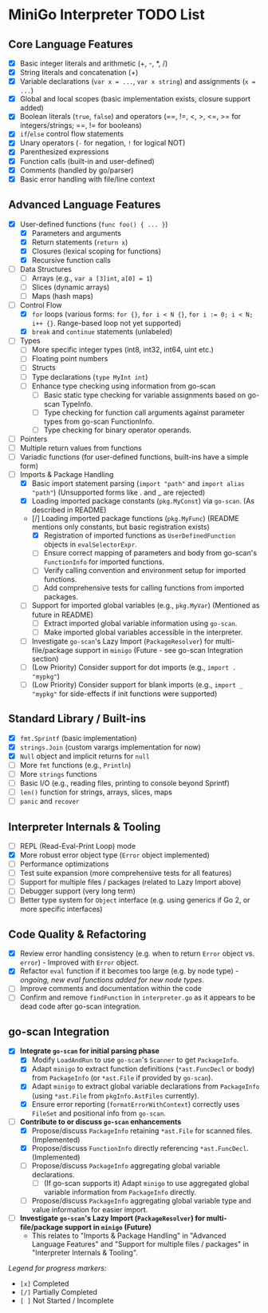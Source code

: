 # MiniGo Interpreter TODO List

## Core Language Features
- [x] Basic integer literals and arithmetic (+, -, *, /)
- [x] String literals and concatenation (+)
- [x] Variable declarations (`var x = ...`, `var x string`) and assignments (`x = ...`)
- [x] Global and local scopes (basic implementation exists, closure support added)
- [x] Boolean literals (`true`, `false`) and operators (==, !=, <, >, <=, >= for integers/strings; ==, != for booleans)
- [x] `if`/`else` control flow statements
- [x] Unary operators (`-` for negation, `!` for logical NOT)
- [x] Parenthesized expressions
- [x] Function calls (built-in and user-defined)
- [x] Comments (handled by go/parser)
- [x] Basic error handling with file/line context

## Advanced Language Features
- [x] User-defined functions (`func foo() { ... }`)
  - [x] Parameters and arguments
  - [x] Return statements (`return x`)
  - [x] Closures (lexical scoping for functions)
  - [x] Recursive function calls
- [ ] Data Structures
  - [ ] Arrays (e.g., `var a [3]int`, `a[0] = 1`)
  - [ ] Slices (dynamic arrays)
  - [ ] Maps (hash maps)
- [ ] Control Flow
  - [x] `for` loops (various forms: `for {}`, `for i < N {}`, `for i := 0; i < N; i++ {}`. Range-based loop not yet supported)
  - [x] `break` and `continue` statements (unlabeled)
- [ ] Types
  - [ ] More specific integer types (int8, int32, int64, uint etc.)
  - [ ] Floating point numbers
  - [ ] Structs
  - [ ] Type declarations (`type MyInt int`)
  - [ ] Enhance type checking using information from go-scan
    - [ ] Basic static type checking for variable assignments based on go-scan TypeInfo.
    - [ ] Type checking for function call arguments against parameter types from go-scan FunctionInfo.
    - [ ] Type checking for binary operator operands.
- [ ] Pointers
- [ ] Multiple return values from functions
- [ ] Variadic functions (for user-defined functions, built-ins have a simple form)
- [ ] Imports & Package Handling
  - [x] Basic import statement parsing (`import "path"` and `import alias "path"`) (Unsupported forms like . and _ are rejected)
  - [x] Loading imported package constants (`pkg.MyConst`) via `go-scan`. (As described in README)
  - [/] Loading imported package functions (`pkg.MyFunc`) (README mentions only constants, but basic registration exists)
    - [x] Registration of imported functions as `UserDefinedFunction` objects in `evalSelectorExpr`.
    - [ ] Ensure correct mapping of parameters and body from go-scan's `FunctionInfo` for imported functions.
    - [ ] Verify calling convention and environment setup for imported functions.
    - [ ] Add comprehensive tests for calling functions from imported packages.
  - [ ] Support for imported global variables (e.g., `pkg.MyVar`) (Mentioned as future in README)
    - [ ] Extract imported global variable information using `go-scan`.
    - [ ] Make imported global variables accessible in the interpreter.
  - [ ] Investigate `go-scan`'s Lazy Import (`PackageResolver`) for multi-file/package support in `minigo` (Future - see go-scan Integration section)
  - [ ] (Low Priority) Consider support for dot imports (e.g., `import . "mypkg"`)
  - [ ] (Low Priority) Consider support for blank imports (e.g., `import _ "mypkg"` for side-effects if init functions were supported)

## Standard Library / Built-ins
- [x] `fmt.Sprintf` (basic implementation)
- [x] `strings.Join` (custom varargs implementation for now)
- [x] `Null` object and implicit returns for `null`
- [ ] More `fmt` functions (e.g., `Println`)
- [ ] More `strings` functions
- [ ] Basic I/O (e.g., reading files, printing to console beyond Sprintf)
- [ ] `len()` function for strings, arrays, slices, maps
- [ ] `panic` and `recover`

## Interpreter Internals & Tooling
- [ ] REPL (Read-Eval-Print Loop) mode
- [x] More robust error object type (`Error` object implemented)
- [ ] Performance optimizations
- [ ] Test suite expansion (more comprehensive tests for all features)
- [ ] Support for multiple files / packages (related to Lazy Import above)
- [ ] Debugger support (very long term)
- [ ] Better type system for `Object` interface (e.g. using generics if Go 2, or more specific interfaces)

## Code Quality & Refactoring
- [x] Review error handling consistency (e.g. when to return `Error` object vs. `error`) - Improved with `Error` object.
- [x] Refactor `eval` function if it becomes too large (e.g. by node type) - *ongoing, new eval functions added for new node types*.
- [ ] Improve comments and documentation within the code
- [ ] Confirm and remove `findFunction` in `interpreter.go` as it appears to be dead code after go-scan integration.

## go-scan Integration
- [x] **Integrate `go-scan` for initial parsing phase**
  - [x] Modify `LoadAndRun` to use `go-scan`'s `Scanner` to get `PackageInfo`.
  - [x] Adapt `minigo` to extract function definitions (`*ast.FuncDecl` or body) from `PackageInfo` (or `*ast.File` if provided by `go-scan`).
  - [x] Adapt `minigo` to extract global variable declarations from `PackageInfo` (using `*ast.File` from `pkgInfo.AstFiles` currently).
  - [x] Ensure error reporting (`formatErrorWithContext`) correctly uses `FileSet` and positional info from `go-scan`.
- [ ] **Contribute to or discuss `go-scan` enhancements**
  - [x] Propose/discuss `PackageInfo` retaining `*ast.File` for scanned files. (Implemented)
  - [x] Propose/discuss `FunctionInfo` directly referencing `*ast.FuncDecl`. (Implemented)
  - [ ] Propose/discuss `PackageInfo` aggregating global variable declarations.
    - [ ] (If go-scan supports it) Adapt `minigo` to use aggregated global variable information from `PackageInfo` directly.
  - [ ] Propose/discuss `PackageInfo` aggregating global variable type and value information for easier import.
- [ ] **Investigate `go-scan`'s Lazy Import (`PackageResolver`) for multi-file/package support in `minigo` (Future)**
  - This relates to "Imports & Package Handling" in "Advanced Language Features" and "Support for multiple files / packages" in "Interpreter Internals & Tooling".

*Legend for progress markers:*
- `[x]` Completed
- `[/]` Partially Completed
- `[ ]` Not Started / Incomplete
